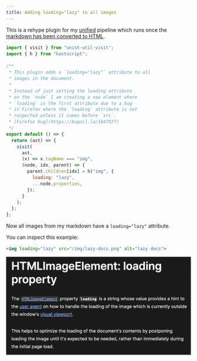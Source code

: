 ```yaml
---
title: Adding loading="lazy" to all images
---
```


This is a rehype plugin for my [unified](https://unifiedjs.com/) pipeline which runs once the [markdown has been converted to HTML](/how/converting-markdown.md). 

```javascript
import { visit } from "unist-util-visit";
import { h } from "hastscript";

/** 
 * This plugin adds a `loading="lazy"` attribute to all
 * images in the document.
 * 
 * Instead of just setting the loading attribute
 * on the `node` I am creating a new element where
 * `loading` is the first attribute due to a bug
 * in Firefox where the `loading` attribute is not
 * respected unless it comes before `src`.
 * [Firefox bug](https://bugzil.la/1647077)
 */
export default () => {
  return (ast) => {
    visit(
      ast,
      (x) => x.tagName === "img",
      (node, idx, parent) => {
        parent.children[idx] = h("img", {
          loading: "lazy",
          ...node.properties,
        });
      }
    );
  };
};
```

Now all images from my markdown have a `loading="lazy"` attribute.

You can inspect this example:

```html
<img loading="lazy" src="/img/lazy-docs.png" alt="lazy docs">
```

![lazy docs](./img/lazy-docs.png)



